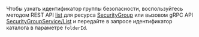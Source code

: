 Чтобы узнать идентификатор группы безопасности, воспользуйтесь методом REST API [list](../../vpc/api-ref/SecurityGroup/list) для ресурса [SecurityGroup](../../vpc/api-ref/SecurityGroup/index.md) или вызовом gRPC API [SecurityGroupService/List](../../vpc/api-ref/grpc/security_group_service.md#List) и передайте в запросе идентификатор каталога в параметре `folderId`.
